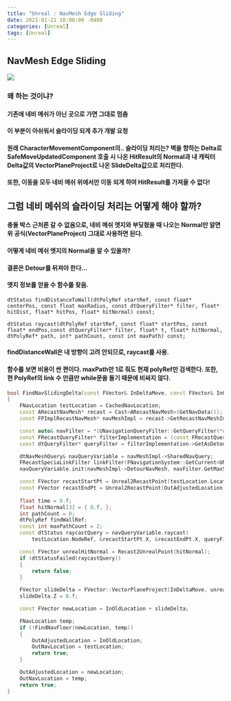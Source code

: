 ```yaml
---
title: "Unreal : NavMesh Edge Sliding"
date: 2021-01-21 18:00:00 -0400
categories: [Unreal]
tags: [Unreal]
---
```


## NavMesh Edge Sliding
![](https://raw.githubusercontent.com/sunghwanpark/sunghwanpark.github.io/master/_data/navmesh_sliding.gif) 

### 왜 하는 것이냐?
#### 기존에 네비 메쉬가 아닌 곳으로 가면 그대로 멈춤
#### 이 부분이 아쉬워서 슬라이딩 되게 추가 개발 요청
#### 원래 CharacterMovementComponent의.. 슬라이딩 처리는? 벽을 향하는 Delta로 SafeMoveUpdatedComponent 호출 시 나온 HitResult의 Normal과 내 캐릭터 Delta값의 VectorPlaneProject로 나온 SlideDelta값으로 처리한다.
#### 또한, 이동을 모두 네비 메쉬 위에서만 이동 되게 하여 HitResult를 가져올 수 없다!

## 그럼 네비 메쉬의 슬라이딩 처리는 어떻게 해야 할까?
#### 충돌 박스 근처론 갈 수 없음으로, 네비 메쉬 엣지와 부딪혔을 때 나오는 Normal만 알면 위 공식(VectorPlaneProject) 그대로 사용하면 된다.
#### 어떻게 네비 메쉬 엣지의 Normal을 알 수 있을까?
#### 결론은 Detour를 뒤져야 한다...
#### 엣지 정보를 얻을 수 함수를 찾음.
```dtStatus findDistanceToWall(dtPolyRef startRef, const float* centerPos, const float maxRadius, const dtQueryFilter* filter, float* hitDist, float* hitPos, float* hitNormal) const;```

```dtStatus raycast(dtPolyRef startRef, const float* startPos, const float* endPos,const dtQueryFilter* filter, float* t, float* hitNormal, dtPolyRef* path, int* pathCount, const int maxPath) const;```
#### findDistanceWall은 내 방향이 고려 안되므로, raycast를 사용.

#### 함수를 보면 비용이 싼 편이다. maxPath만 1로 줘도 현재 polyRef만 검색한다. 또한, 현 PolyRef의 link 수 만큼만 while문을 돌기 때문에 비싸지 않다.
```cpp
bool FindNavSlidingDelta(const FVector& InDeltaMove, const FVector& InOldLocation, FVector& OutAdjustedLocation, FNavLocation& OutNavLocation) const
{
	FNavLocation testLocation = CachedNavLocation;
	const ARecastNavMesh* recast = Cast<ARecastNavMesh>(GetNavData());
	const FPImplRecastNavMesh* navMeshImpl = recast->GetRecastNavMeshImpl();

	const auto& navFilter = *(UNavigationQueryFilter::GetQueryFilter(*recast, CharacterOwner, UB2DefaultNavigationQueryFilter::StaticClass()));
	const FRecastQueryFilter* filterImplementation = (const FRecastQueryFilter*)(navFilter.GetImplementation());
	const dtQueryFilter* queryFilter = filterImplementation->GetAsDetourQueryFilter();

	dtNavMeshQuery& navQueryVariable = navMeshImpl->SharedNavQuery;
	FRecastSpeciaLinkFilter linkFilter(FNavigationSystem::GetCurrent<UNavigationSystemV1>(recast->GetWorld()), CharacterOwner);
	navQueryVariable.init(navMeshImpl->DetourNavMesh, navFilter.GetMaxSearchNodes(), &linkFilter);

	const FVector recastStartPt = Unreal2RecastPoint(testLocation.Location);
	const FVector recastEndPt = Unreal2RecastPoint(OutAdjustedLocation);
	
	float time = 0.f;
	float hitNormal[3] = { 0.f, };
	int pathCount = 0;
	dtPolyRef findWallRef;
	const int maxPathCount = 2;
	const dtStatus raycastQuery = navQueryVariable.raycast(
		testLocation.NodeRef, &recastStartPt.X, &recastEndPt.X, queryFilter, &time, hitNormal, &findWallRef, &pathCount, maxPathCount);

	const FVector unrealHitNormal = Recast2UnrealPoint(hitNormal);
	if (dtStatusFailed(raycastQuery))
	{
		return false;
	}

	FVector slideDelta = FVector::VectorPlaneProject(InDeltaMove, unrealHitNormal);
	slideDelta.Z = 0.f;

	const FVector newLocation = InOldLocation + slideDelta;

	FNavLocation temp;
	if (!FindNavFloor(newLocation, temp))
	{
		OutAdjustedLocation = InOldLocation;
		OutNavLocation = testLocation;
		return true;
	}

	OutAdjustedLocation = newLocation;
	OutNavLocation = temp;
	return true;
}
```

